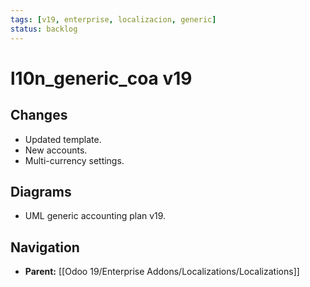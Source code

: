 ```yaml
---
tags: [v19, enterprise, localizacion, generic]
status: backlog
---
```

# l10n_generic_coa v19

## Changes
- Updated template.
- New accounts.
- Multi-currency settings.

## Diagrams
- UML generic accounting plan v19.






## Navigation
- **Parent:** [[Odoo 19/Enterprise Addons/Localizations/Localizations]]
